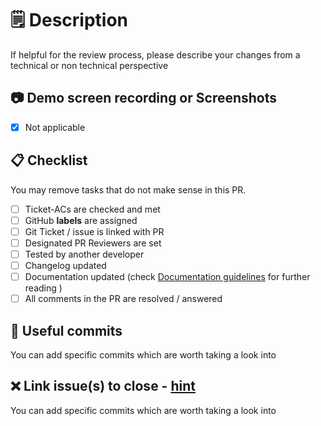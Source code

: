 # 🗒 Description

If helpful for the review process, please describe your changes from a technical or non technical perspective

## 📷 Demo screen recording or Screenshots

- [x] Not applicable

## 📋 Checklist

You may remove tasks that do not make sense in this PR.

- [ ] Ticket-ACs are checked and met
- [ ] GitHub **labels** are assigned
- [ ] Git Ticket / issue  is linked with PR
- [ ] Designated PR Reviewers are set
- [ ] Tested by another developer
- [ ] Changelog updated
- [ ] Documentation updated (check [Documentation guidelines](../doc/guidelines/doc_guidelines.md) for further reading )
- [ ] All comments in the PR are resolved / answered

## 🔦 Useful commits

You can add specific commits which are worth taking a look into

## ❌ Link issue(s) to close - [hint](https://docs.github.com/en/issues/tracking-your-work-with-issues/using-issues/linking-a-pull-request-to-an-issue#linking-a-pull-request-to-an-issue-using-a-keyword)

You can add specific commits which are worth taking a look into

